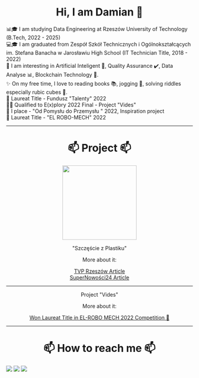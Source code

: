 <a align="center">
  <h1>Hi, I am Damian 👋</h1>
  📊🎓 I am studying Data Engineering at Rzeszów University of Technology (B.Tech, 2022 - 2025)<br />
  💻🎓 I am graduated from Zespół Szkół Technicznych i Ogólnokształcących im. Stefana Banacha w Jarosławiu High School (IT Technician Title, 2018 - 2022)<br />
  👀 I am interesting in Artificial Inteligent 🤖, Quality Assurance ✔️, Data Analyse 📊, Blockchain Technology 🔗.<br /> 
  ✨ On my free time, I love to reading books 📚, jogging 🏃, solving riddles especially rubic cubes 🧩.<br />
  🥇 Laureat Title - Fundusz "Talenty" 2022<br />
  👨‍💻 Qualified to E(x)plory 2022 Final - Project "Vides"<br /> 
  🥇 I place - "Od Pomysłu do Przemysłu " 2022, Inspiration project<br /> 
  🥇 Laureat Title - "EL ROBO-MECH" 2022<br />
  
</a>

---
<a align="center">
  <h1 align="center">📫 Project 📫</h1>
  <div align="center">
    <img width="200px" src="https://scontent-waw1-1.xx.fbcdn.net/v/t1.6435-9/66734783_551050455426873_6125104245814329344_n.png?_nc_cat=100&ccb=1-7&_nc_sid=09cbfe&_nc_ohc=AAq-KkzGWFcAX8TVi4s&_nc_ht=scontent-waw1-1.xx&oh=00_AT-mWntgvmdUc__kk42x1L2mLKJa6OI4mEYWoW-11KUCZQ&oe=63044642" />
    <p align="center">"Szczęście z Plastiku"</p>
    <p>More about it:</p>
    <a href="https://rzeszow.tvp.pl/43093920/akcja-szczescie-z-plastiku-koledzy-konstruuja-dla-kingi-proteze-bioniczna">TVP Rzeszów Article</a><br />
    <a href="https://supernowosci24.pl/jak-mlodzi-ludzie-stworzyli-szczescie-z-plastiku/">SuperNowości24 Article</a><br />
    
---
    
  </div>
   <div align="center">
<!--     <img width="200px" src="" /> -->
    <p align="center">Project "Vides"</p>
    <p>More about it:</p>
    <a href="https://wm.pb.edu.pl/2022/04/28/indeksy-dla-najlepszych-w-vii-edycji-konkursu-el-robo-mech/">Won Laureat Title in EL-ROBO MECH 2022 Competition 🥇</a><br />
  </div>
</a>

---

<a align="center">
  <h1 align="center">📫 How to reach me 📫</h1>
  <a href="https://www.instagram.com/damian_kobylinski/"><img src="https://img.shields.io/badge/Instagram-%23E4405F.svg?style=for-the-badge&logo=Instagram&logoColor=white"/></a>
  <a href="https://www.facebook.com/damian.kobylinski.3/"><img src="https://img.shields.io/badge/Facebook-%231877F2.svg?style=for-the-badge&logo=Facebook&logoColor=white"/></a>
    <a href="https://www.linkedin.com/in/damian-kobyli%C5%84ski-2b31b116b/"><img src="https://img.shields.io/badge/linkedin-%230077B5.svg?style=for-the-badge&logo=linkedin&logoColor=white"/></a>
</a>
